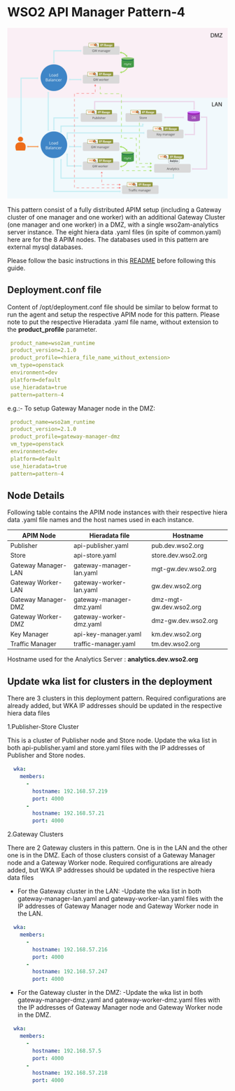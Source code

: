 # WSO2 API Manager Pattern-4

![pattern-design](../../../../../patterns/design/am-2.1.0-pattern-4.jpg)

This pattern consist of a fully distributed APIM setup (including a Gateway cluster of one manager and one worker)
with an additional Gateway Cluster (one manager and one worker) in a DMZ, with a single
wso2am-analytics server instance. The eight hiera data .yaml files (in spite of  common.yaml) here are for the 8 APIM nodes.
 The databases used in this pattern are external mysql databases.

Please follow the basic instructions in this [README](../../../../../README.md) before following this guide.

## Deployment.conf file

Content of /opt/deployment.conf file should be similar to below format to run the agent and setup the respective APIM
 node for this pattern. Please note to put the respective Hieradata .yaml file name, without extension to the
 **product_profile** parameter.

```yaml
 product_name=wso2am_runtime
 product_version=2.1.0
 product_profile=<hiera_file_name_without_extension>
 vm_type=openstack
 environment=dev
 platform=default
 use_hieradata=true
 pattern=pattern-4
```
e.g.:- To setup Gateway Manager node in the DMZ:

```yaml
 product_name=wso2am_runtime
 product_version=2.1.0
 product_profile=gateway-manager-dmz
 vm_type=openstack
 environment=dev
 platform=default
 use_hieradata=true
 pattern=pattern-4
```

## Node Details

Following table contains the APIM node instances with their respective hiera data .yaml file names and the host names
used in each instance.

   APIM Node           | Hieradata file            | Hostname
   -------------       |-----------------------    | ------------------
   Publisher           | api-publisher.yaml        | pub.dev.wso2.org
   Store               | api-store.yaml            | store.dev.wso2.org
   Gateway Manager-LAN | gateway-manager-lan.yaml  | mgt-gw.dev.wso2.org
   Gateway Worker-LAN  | gateway-worker-lan.yaml   | gw.dev.wso2.org
   Gateway Manager-DMZ | gateway-manager-dmz.yaml  | dmz-mgt-gw.dev.wso2.org
   Gateway Worker-DMZ  | gateway-worker-dmz.yaml   | dmz-gw.dev.wso2.org
   Key Manager         | api-key-manager.yaml      | km.dev.wso2.org
   Traffic Manager     | traffic-manager.yaml      | tm.dev.wso2.org

Hostname used for the Analytics Server : **analytics.dev.wso2.org**


## Update wka list for clusters in the deployment

There are 3 clusters in this deployment pattern. Required configurations are already added, but WKA IP addresses
should be updated in the respective hiera data files

1.Publisher-Store Cluster

This is a cluster of Publisher node and Store node.
Update the wka list in both api-publisher.yaml and store.yaml files with the IP addresses of Publisher and Store nodes.
```yaml
  wka:
    members:
      -
        hostname: 192.168.57.219
        port: 4000
      -
        hostname: 192.168.57.21
        port: 4000
```
2.Gateway Clusters

There are 2 Gateway clusters in this pattern. One is in the LAN and the other one is in the DMZ. Each of those clusters consist of a Gateway Manager node and a Gateway Worker node.
Required configurations are already added, but WKA IP addresses should be updated in the respective hiera data files

  * For the Gateway cluster in the LAN:
    -Update the wka list in both gateway-manager-lan.yaml and gateway-worker-lan.yaml files with the IP addresses of Gateway Manager node and Gateway Worker node in the LAN.

```yaml
  wka:
    members:
      -
        hostname: 192.168.57.216
        port: 4000
      -
        hostname: 192.168.57.247
        port: 4000
```

  * For the Gateway cluster in the DMZ:
    -Update the wka list in both gateway-manager-dmz.yaml and gateway-worker-dmz.yaml files with the IP addresses of Gateway Manager node and Gateway Worker node in the DMZ.

```yaml
  wka:
    members:
      -
        hostname: 192.168.57.5
        port: 4000
      -
        hostname: 192.168.57.218
        port: 4000
```
